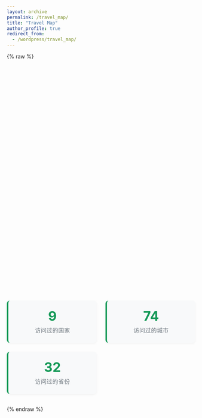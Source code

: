 ```yaml
---
layout: archive
permalink: /travel_map/
title: "Travel Map"
author_profile: true
redirect_from:
  - /wordpress/travel_map/
---
```


{% raw %}
<div id="map" style="height:600px; width:100%;"></div>

<div class="map-stats">
    <div class="stat-card">
        <div class="stat-number">9</div>
        <div class="stat-label">访问过的国家</div>
    </div>
    <div class="stat-card">
        <div class="stat-number">74</div>
        <div class="stat-label">访问过的城市</div>
    </div>
    <div class="stat-card">
        <div class="stat-number">32</div>
        <div class="stat-label">访问过的省份</div>
    </div>
</div>

<style>
    .map-stats {
        display: grid;
        grid-template-columns: repeat(auto-fit, minmax(200px, 1fr));
        gap: 1.5rem;
        margin: 2rem 0;
    }
    
    .stat-card {
        background: #f8f9fa;
        padding: 1.5rem;
        border-radius: 8px;
        text-align: center;
        border-left: 4px solid #159957;
        box-shadow: 0 2px 6px rgba(0, 0, 0, 0.05);
    }
    
    .stat-number {
        font-size: 2.2rem;
        font-weight: bold;
        color: #159957;
        margin-bottom: 0.5rem;
        line-height: 1;
    }
    
    .stat-label {
        font-size: 0.95rem;
        color: #6c757d;
        text-transform: uppercase;
        letter-spacing: 0.5px;
    }
</style>

<!-- Leaflet CSS -->
<link rel="stylesheet" href="https://unpkg.com/leaflet/dist/leaflet.css" />

<!-- Leaflet JS -->
<script src="https://unpkg.com/leaflet/dist/leaflet.js"></script>

<!-- Countries .geo.json: https://github.com/johan/world.geo.json/tree/master/countries -->
<script>
  document.addEventListener("DOMContentLoaded", function() {
    var map = L.map('map').setView([35, 105], 4);

    L.tileLayer('https://{s}.tile.openstreetmap.org/{z}/{x}/{y}.png', {
      attribution: '&copy; OpenStreetMap contributors'
    }).addTo(map);

    function addCountry(url, fillColor) {
      fetch(url)
        .then(r => r.json())
        .then(data => {
          L.geoJSON(data, {
            style: {
              color: "#000000",
              weight: 1,
              fillColor: fillColor,
              fillOpacity: 0.4
            }
          }).addTo(map);
        });
    }
    
    addCountry("/files/map_data/CHN.geo.json", "#ffcc00");
    addCountry("/files/map_data/JPN.geo.json", "#66ccff");
    addCountry("/files/map_data/THA.geo.json", "#99ff99");
    addCountry("/files/map_data/TUR.geo.json", "#ff99cc");
    addCountry("/files/map_data/GEO.geo.json", "#ffa07a");
    addCountry("/files/map_data/KOR.geo.json", "#dda0dd");
    addCountry("/files/map_data/RUS.geo.json", "#87cefa");
    addCountry("/files/map_data/VNM.geo.json", "#ff99cc");

    fetch("/files/map_data/cities.json")
      .then(r => r.json())
      .then(cities => {
        cities.forEach(city => {
          let popupContent = `<div style="width:auto;height:auto;text-align:center;">
            <b>${city.name}</b>`;
          if (city.date) popupContent += `<br>${city.date}</br>`;
          if (city.image) popupContent += `<img src="${city.image}" style="width:250px;height:auto;" />`;
          popupContent += `</div>`;
          L.marker([city.lat, city.lon]).addTo(map).bindPopup(popupContent, { maxWidth: 300 });
        });
      });
  });
</script>
{% endraw %}
